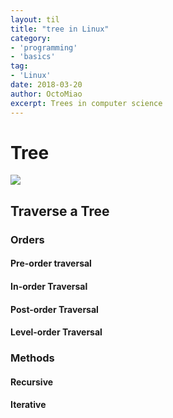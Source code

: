 ```yaml
---
layout: til
title: "tree in Linux"
category:
- 'programming'
- 'basics'
tag:
- 'Linux'
date: 2018-03-20
author: OctoMiao
excerpt: Trees in computer science
---
```


# Tree

![](../assets/programming/trees.md.svg)


## Traverse a Tree

### Orders

#### Pre-order traversal

#### In-order Traversal

#### Post-order Traversal

#### Level-order Traversal

### Methods

#### Recursive

#### Iterative
